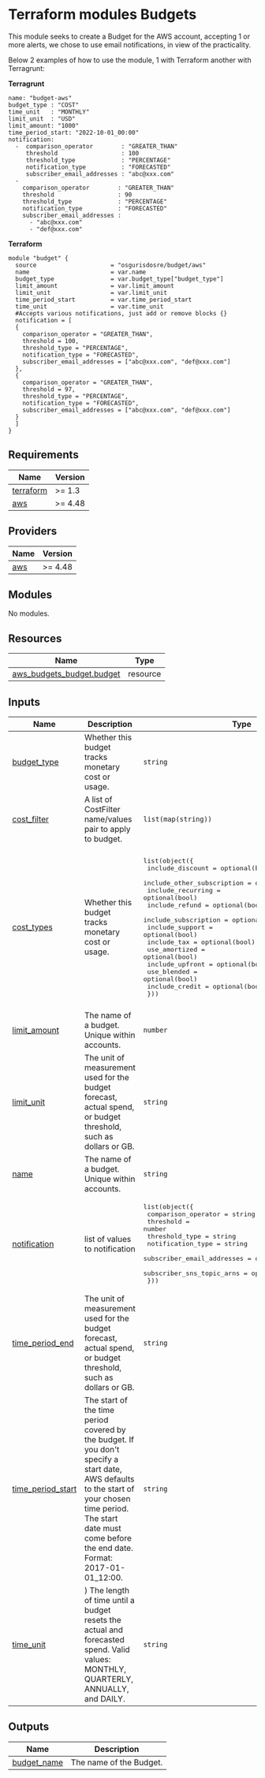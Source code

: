 # Terraform modules Budgets

This module seeks to create a Budget for the AWS account, accepting 1 or more alerts, we chose to use email notifications, in view of the practicality.

Below 2 examples of how to use the module, 1 with Terraform another with Terragrunt:

**Terragrunt**
```
name: "budget-aws"
budget_type : "COST"
time_unit   : "MONTHLY"
limit_unit  : "USD"
limit_amount: "1000"
time_period_start: "2022-10-01_00:00"
notification: 
  -  comparison_operator        : "GREATER_THAN"
     threshold                  : 100
     threshold_type             : "PERCENTAGE"
     notification_type          : "FORECASTED"
     subscriber_email_addresses : "abc@xxx.com"
  -
    comparison_operator        : "GREATER_THAN"
    threshold                  : 90
    threshold_type             : "PERCENTAGE"
    notification_type          : "FORECASTED"
    subscriber_email_addresses :
      - "abc@xxx.com"
      - "def@xxx.com"
```

**Terraform**
```
module "budget" {
  source                     = "osgurisdosre/budget/aws"
  name                       = var.name
  budget_type                = var.budget_type["budget_type"]
  limit_amount               = var.limit_amount
  limit_unit                 = var.limit_unit
  time_period_start          = var.time_period_start
  time_unit                  = var.time_unit
  #Accepts various notifications, just add or remove blocks {}
  notification = [
  { 
    comparison_operator = "GREATER_THAN",
    threshold = 100,
    threshold_type = "PERCENTAGE",
    notification_type = "FORECASTED",
    subscriber_email_addresses = ["abc@xxx.com", "def@xxx.com"]
  },
  { 
    comparison_operator = "GREATER_THAN",
    threshold = 97,
    threshold_type = "PERCENTAGE",
    notification_type = "FORECASTED",
    subscriber_email_addresses = ["abc@xxx.com", "def@xxx.com"]
  }
  ]
}
```

<!-- BEGINNING OF PRE-COMMIT-TERRAFORM DOCS HOOK -->
## Requirements

| Name | Version |
|------|---------|
| <a name="requirement_terraform"></a> [terraform](#requirement\_terraform) | >= 1.3 |
| <a name="requirement_aws"></a> [aws](#requirement\_aws) | >= 4.48 |

## Providers

| Name | Version |
|------|---------|
| <a name="provider_aws"></a> [aws](#provider\_aws) | >= 4.48 |

## Modules

No modules.

## Resources

| Name | Type |
|------|------|
| [aws_budgets_budget.budget](https://registry.terraform.io/providers/hashicorp/aws/latest/docs/resources/budgets_budget) | resource |

## Inputs

| Name | Description | Type | Default | Required |
|------|-------------|------|---------|:--------:|
| <a name="input_budget_type"></a> [budget\_type](#input\_budget\_type) | Whether this budget tracks monetary cost or usage. | `string` | `"COST"` | no |
| <a name="input_cost_filter"></a> [cost\_filter](#input\_cost\_filter) | A list of CostFilter name/values pair to apply to budget. | `list(map(string))` | `[]` | no |
| <a name="input_cost_types"></a> [cost\_types](#input\_cost\_types) | Whether this budget tracks monetary cost or usage. | <pre>list(object({<br>    include_discount           = optional(bool)<br>    include_other_subscription = optional(bool)<br>    include_recurring          = optional(bool)<br>    include_refund             = optional(bool)<br>    include_subscription       = optional(bool)<br>    include_support            = optional(bool)<br>    include_tax                = optional(bool)<br>    use_amortized              = optional(bool)<br>    include_upfront            = optional(bool)<br>    use_blended                = optional(bool)<br>    include_credit             = optional(bool)<br>  }))</pre> | <pre>[<br>  {<br>    "include_credit": true,<br>    "include_discount": true,<br>    "include_other_subscription": true,<br>    "include_recurring": true,<br>    "include_refund": true,<br>    "include_subscription": true,<br>    "include_support": true,<br>    "include_tax": true,<br>    "include_upfront": true,<br>    "use_amortized": false,<br>    "use_blended": false<br>  }<br>]</pre> | no |
| <a name="input_limit_amount"></a> [limit\_amount](#input\_limit\_amount) | The name of a budget. Unique within accounts. | `number` | n/a | yes |
| <a name="input_limit_unit"></a> [limit\_unit](#input\_limit\_unit) | The unit of measurement used for the budget forecast, actual spend, or budget threshold, such as dollars or GB. | `string` | `"USD"` | no |
| <a name="input_name"></a> [name](#input\_name) | The name of a budget. Unique within accounts. | `string` | n/a | yes |
| <a name="input_notification"></a> [notification](#input\_notification) | list of values to notification | <pre>list(object({<br>    comparison_operator        = string<br>    threshold                  = number<br>    threshold_type             = string<br>    notification_type          = string<br>    subscriber_email_addresses = optional(list(string))<br>    subscriber_sns_topic_arns  = optional(list(string))<br>  }))</pre> | n/a | yes |
| <a name="input_time_period_end"></a> [time\_period\_end](#input\_time\_period\_end) | The unit of measurement used for the budget forecast, actual spend, or budget threshold, such as dollars or GB. | `string` | `"2087-06-15_00:00"` | no |
| <a name="input_time_period_start"></a> [time\_period\_start](#input\_time\_period\_start) | The start of the time period covered by the budget. If you don't specify a start date, AWS defaults to the start of your chosen time period. The start date must come before the end date. Format: 2017-01-01\_12:00. | `string` | `null` | no |
| <a name="input_time_unit"></a> [time\_unit](#input\_time\_unit) | ) The length of time until a budget resets the actual and forecasted spend. Valid values: MONTHLY, QUARTERLY, ANNUALLY, and DAILY. | `string` | `"MONTHLY"` | no |

## Outputs

| Name | Description |
|------|-------------|
| <a name="output_budget_name"></a> [budget\_name](#output\_budget\_name) | The name of the Budget. |
<!-- END OF PRE-COMMIT-TERRAFORM DOCS HOOK -->

